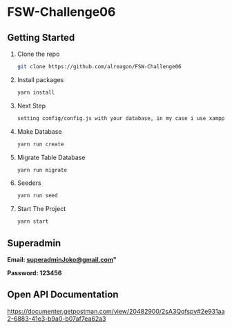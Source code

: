 # FSW-Challenge06

## Getting Started

1. Clone the repo

   ```sh
   git clone https://github.com/alreagon/FSW-Challenge06
   ```

2. Install packages
   ```sh
   yarn install
   ```
3. Next Step

   ```sh
   setting config/config.js with your database, in my case i use xampp/mysql
   ```

4. Make Database

   ```sh
   yarn run create
   ```

5. Migrate Table Database

   ```sh
   yarn run migrate
   ```

6. Seeders

   ```sh
   yarn run seed
   ```

7. Start The Project

   ```sh
   yarn start
   ```

## Superadmin

**Email: superadminJoko@gmail.com"**

**Password: 123456**

## Open API Documentation

https://documenter.getpostman.com/view/20482900/2sA3Qqfspy#2e931aa2-6883-41e3-b9a0-b07af7ea62a3
